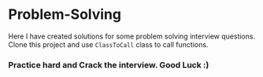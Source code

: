 # Problem-Solving
 Here I have created solutions for some problem solving interview questions. Clone this project and use `ClassToCall` class to call functions.
### Practice hard and Crack the interview. Good Luck :)
